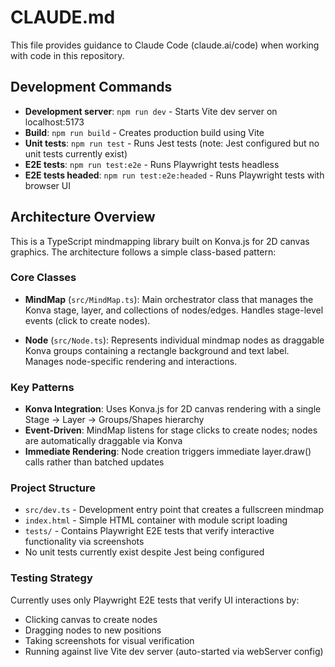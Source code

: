 # CLAUDE.md

This file provides guidance to Claude Code (claude.ai/code) when working with code in this repository.

## Development Commands

- **Development server**: `npm run dev` - Starts Vite dev server on localhost:5173
- **Build**: `npm run build` - Creates production build using Vite
- **Unit tests**: `npm run test` - Runs Jest tests (note: Jest configured but no unit tests currently exist)
- **E2E tests**: `npm run test:e2e` - Runs Playwright tests headless
- **E2E tests headed**: `npm run test:e2e:headed` - Runs Playwright tests with browser UI

## Architecture Overview

This is a TypeScript mindmapping library built on Konva.js for 2D canvas graphics. The architecture follows a simple class-based pattern:

### Core Classes

- **MindMap** (`src/MindMap.ts`): Main orchestrator class that manages the Konva stage, layer, and collections of nodes/edges. Handles stage-level events (click to create nodes).

- **Node** (`src/Node.ts`): Represents individual mindmap nodes as draggable Konva groups containing a rectangle background and text label. Manages node-specific rendering and interactions.

### Key Patterns

- **Konva Integration**: Uses Konva.js for 2D canvas rendering with a single Stage → Layer → Groups/Shapes hierarchy
- **Event-Driven**: MindMap listens for stage clicks to create nodes; nodes are automatically draggable via Konva
- **Immediate Rendering**: Node creation triggers immediate layer.draw() calls rather than batched updates

### Project Structure

- `src/dev.ts` - Development entry point that creates a fullscreen mindmap
- `index.html` - Simple HTML container with module script loading
- `tests/` - Contains Playwright E2E tests that verify interactive functionality via screenshots
- No unit tests currently exist despite Jest being configured

### Testing Strategy

Currently uses only Playwright E2E tests that verify UI interactions by:
- Clicking canvas to create nodes
- Dragging nodes to new positions  
- Taking screenshots for visual verification
- Running against live Vite dev server (auto-started via webServer config)